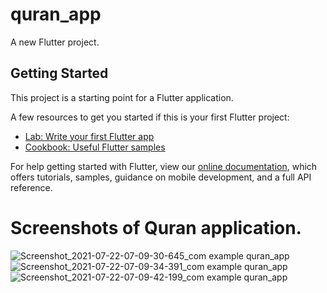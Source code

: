 # quran_app

A new Flutter project.

## Getting Started

This project is a starting point for a Flutter application.

A few resources to get you started if this is your first Flutter project:

- [Lab: Write your first Flutter app](https://flutter.dev/docs/get-started/codelab)
- [Cookbook: Useful Flutter samples](https://flutter.dev/docs/cookbook)

For help getting started with Flutter, view our
[online documentation](https://flutter.dev/docs), which offers tutorials,
samples, guidance on mobile development, and a full API reference.

# Screenshots of Quran application.
![Screenshot_2021-07-22-07-09-30-645_com example quran_app](https://user-images.githubusercontent.com/85615669/126582474-cf2e06da-1bb2-4d13-9b4a-81343091d156.jpg)
![Screenshot_2021-07-22-07-09-34-391_com example quran_app](https://user-images.githubusercontent.com/85615669/126582478-684e0a63-6f09-4ae9-a20c-bd2591700e54.jpg)
![Screenshot_2021-07-22-07-09-42-199_com example quran_app](https://user-images.githubusercontent.com/85615669/126582480-99dfa894-1ae4-4142-ba53-a0eddff383fd.jpg)


